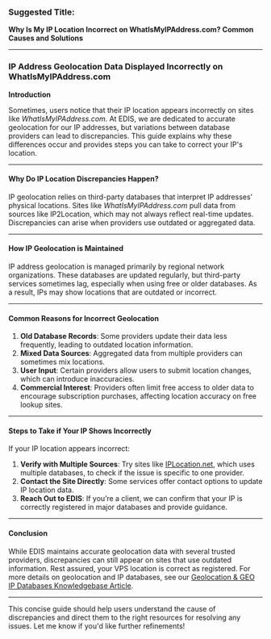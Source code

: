 ### Suggested Title:
**Why Is My IP Location Incorrect on WhatIsMyIPAddress.com? Common Causes and Solutions**

---

### **IP Address Geolocation Data Displayed Incorrectly on WhatIsMyIPAddress.com**

**Introduction**

Sometimes, users notice that their IP location appears incorrectly on sites like *WhatIsMyIPAddress.com*. At EDIS, we are dedicated to accurate geolocation for our IP addresses, but variations between database providers can lead to discrepancies. This guide explains why these differences occur and provides steps you can take to correct your IP's location.

---

#### **Why Do IP Location Discrepancies Happen?**

IP geolocation relies on third-party databases that interpret IP addresses’ physical locations. Sites like *WhatIsMyIPAddress.com* pull data from sources like IP2Location, which may not always reflect real-time updates. Discrepancies can arise when providers use outdated or aggregated data.

---

#### **How IP Geolocation is Maintained**

IP address geolocation is managed primarily by regional network organizations. These databases are updated regularly, but third-party services sometimes lag, especially when using free or older databases. As a result, IPs may show locations that are outdated or incorrect.

---

#### **Common Reasons for Incorrect Geolocation**

1. **Old Database Records**: Some providers update their data less frequently, leading to outdated location information.
2. **Mixed Data Sources**: Aggregated data from multiple providers can sometimes mix locations.
3. **User Input**: Certain providers allow users to submit location changes, which can introduce inaccuracies.
4. **Commercial Interest**: Providers often limit free access to older data to encourage subscription purchases, affecting location accuracy on free lookup sites.

---

#### **Steps to Take if Your IP Shows Incorrectly**

If your IP location appears incorrect:
1. **Verify with Multiple Sources**: Try sites like [IPLocation.net](https://www.iplocation.net), which uses multiple databases, to check if the issue is specific to one provider.
2. **Contact the Site Directly**: Some services offer contact options to update IP location data.
3. **Reach Out to EDIS**: If you’re a client, we can confirm that your IP is correctly registered in major databases and provide guidance.

---

#### **Conclusion**

While EDIS maintains accurate geolocation data with several trusted providers, discrepancies can still appear on sites that use outdated information. Rest assured, your VPS location is correct as registered. For more details on geolocation and IP databases, see our [Geolocation & GEO IP Databases Knowledgebase Article](https://docs.edisglobal.com/geolocation-geoip-databases).

---

This concise guide should help users understand the cause of discrepancies and direct them to the right resources for resolving any issues. Let me know if you'd like further refinements!
